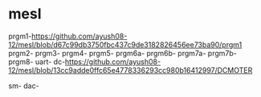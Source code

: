 # mesl
prgm1-https://github.com/ayush08-12/mesl/blob/d67c99db3750fbc437c9de3182826456ee73ba90/prgm1
prgm2-
prgm3-
prgm4-
prgm5-
prgm6a-
prgm6b-
prgm7a-
prgm7b-
prgm8-
uart-
dc-https://github.com/ayush08-12/mesl/blob/13cc9adde0ffc65e4778336293cc980b16412997/DCMOTER

sm-
dac-
